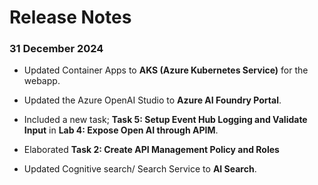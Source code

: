 # Release Notes

### 31 December 2024

- Updated Container Apps to **AKS (Azure Kubernetes Service)** for the webapp.

- Updated the Azure OpenAI Studio to **Azure AI Foundry Portal**.

- Included a new task; **Task 5: Setup Event Hub Logging and Validate Input** in **Lab 4: Expose Open AI through APIM**.

- Elaborated **Task 2: Create API Management Policy and Roles**

- Updated Cognitive search/ Search Service to **AI Search**. 
